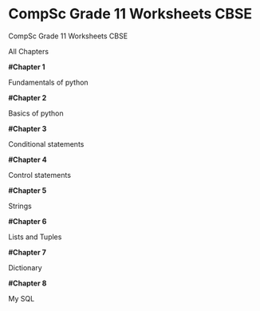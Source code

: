 # CompSc Grade 11 Worksheets CBSE 

CompSc Grade 11 Worksheets CBSE 

All Chapters 


**#Chapter 1**

Fundamentals of python

**#Chapter 2**

Basics of python

**#Chapter 3**

Conditional statements

**#Chapter 4**

Control statements

**#Chapter 5**

Strings

**#Chapter 6**

Lists and Tuples

**#Chapter 7**

Dictionary

**#Chapter 8**

My SQL

